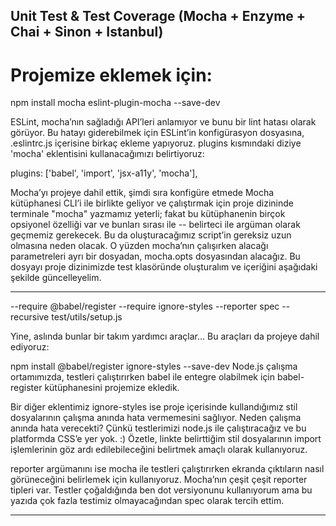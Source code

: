 ## Unit Test & Test Coverage (Mocha + Enzyme + Chai + Sinon + Istanbul)

<!-- 
Unit test: yazdığımız ya da yazacağımız kodları test etmek için yazdığımız test kodları 
yazdığımız bileşenler, sayfalar ve proje içerisinde kullandığımız yardımcı fonksiyonların hepsi bir birimdir ve 
bu birimlerin fonksiyonalitesinin doğru çalıştığını test etmek için unit testler oluşturacağız.

Mocha: 
İlk kütüphanemiz
Bir test frameworkü
estleri tanımlama ve çalıştırma aşamalarında kullanacağız.  -->
# Projemize eklemek için:


npm install mocha eslint-plugin-mocha --save-dev


ESLint, mocha’nın sağladığı API’leri anlamıyor ve bunu bir lint hatası olarak görüyor.
Bu hatayı giderebilmek için ESLint’in konfigürasyon dosyasına, .eslintrc.js içerisine birkaç ekleme yapıyoruz.
plugins kısmındaki diziye 'mocha' eklentisini kullanacağımızı belirtiyoruz:

plugins: ['babel', 'import', 'jsx-a11y', 'mocha'],



Mocha’yı projeye dahil ettik, şimdi sıra konfigüre etmede
Mocha kütüphanesi CLI’i ile birlikte geliyor ve çalıştırmak için proje dizininde terminale "mocha" yazmamız yeterli; 
fakat bu kütüphanenin birçok opsiyonel özelliği var ve bunları sırası ile -- belirteci ile argüman olarak geçmemiz gerekecek. 
Bu da oluşturacağımız script’in gereksiz uzun olmasına neden olacak. 
O yüzden mocha’nın çalışırken alacağı parametreleri ayrı bir dosyadan, 
mocha.opts dosyasından alacağız. 
Bu dosyayı proje dizinimizde test klasöründe oluşturalım ve içeriğini aşağıdaki şekilde güncelleyelim.


-------------------------------------------------------------------------
--require @babel/register
--require ignore-styles
--reporter spec
--recursive
test/utils/setup.js

Yine, aslında bunlar bir takım yardımcı araçlar… Bu araçları da projeye dahil ediyoruz:

npm install @babel/register ignore-styles --save-dev
Node.js çalışma ortamımızda, testleri çalıştırırken babel ile entegre olabilmek için babel-register kütüphanesini projemize ekledik.


Bir diğer eklentimiz ignore-styles ise proje içerisinde kullandığımız stil dosyalarının çalışma anında hata vermemesini sağlıyor. Neden çalışma anında hata verecekti? Çünkü testlerimizi node.js ile çalıştıracağız ve bu platformda CSS’e yer yok. :) Özetle, linkte belirttiğim stil dosyalarının import işlemlerinin göz ardı edilebileceğini belirtmek amaçlı olarak kullanıyoruz.

reporter argümanını ise mocha ile testleri çalıştırırken ekranda çıktıların nasıl görüneceğini belirlemek için kullanıyoruz. Mocha’nın çeşit çeşit reporter tipleri var. Testler çoğaldığında ben dot versiyonunu kullanıyorum ama bu yazıda çok fazla testimiz olmayacağından spec olarak tercih ettim.

---------------------------------------------------------------------------------